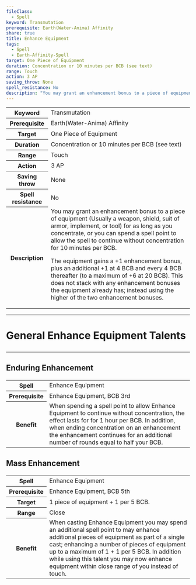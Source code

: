 ```yaml
---
fileClass:
  - Spell
keyword: Transmutation
prerequisite: Earth(Water-Anima) Affinity
share: true
title: Enhance Equipment
tags:
  - Spell
  - Earth-Affinity-Spell
target: One Piece of Equipment
duration: Concentration or 10 minutes per BCB (see text)
range: Touch
action: 3 AP
saving_throw: None
spell_resistance: No
description: "You may grant an enhancement bonus to a piece of equipment (Usually a weapon, shield, suit of armor, implement, or tool) for as long as you concentrate, or you can spend a spell point to allow the spell to continue without concentration for 10 minutes per BCB.\r\rThe equipment gains a +1 enhancement bonus, plus an additional +1 at 4 BCB and every 4 BCB thereafter (to a maximum of +6 at 20 BCB). This does not stack with any enhancement bonuses the equipment already has; instead using the higher of the two enhancement bonuses."
---
```


<p><span><table><tbody><tr><th>Keyword</th><td>Transmutation</td></tr><tr><th>Prerequisite</th><td>Earth(Water-Anima) Affinity</td></tr><tr><th>Target</th><td>One Piece of Equipment</td></tr><tr><th>Duration</th><td>Concentration or 10 minutes per BCB (see text)</td></tr><tr><th>Range</th><td>Touch</td></tr><tr><th>Action</th><td>3 AP</td></tr><tr><th>Saving throw</th><td>None</td></tr><tr><th>Spell resistance</th><td>No</td></tr><tr><th>Description</th><td>You may grant an enhancement bonus to a piece of equipment (Usually a weapon, shield, suit of armor, implement, or tool) for as long as you concentrate, or you can spend a spell point to allow the spell to continue without concentration for 10 minutes per BCB.
<p dir="auto">The equipment gains a +1 enhancement bonus, plus an additional +1 at 4 BCB and every 4 BCB thereafter (to a maximum of +6 at 20 BCB). This does not stack with any enhancement bonuses the equipment already has; instead using the higher of the two enhancement bonuses.</p></td></tr></tbody></table><p dir="auto"></p></span></p><span><span><hr></span></span><h1><span><p dir="auto">General Enhance Equipment Talents</p></span></h1><span><span><hr></span></span><h2><span><p dir="auto">Enduring Enhancement</p></span></h2><p><span dir="ltr" style="overflow-x: auto;"><table><tbody><tr><th dir="ltr">Spell</th><td dir="ltr">Enhance Equipment</td></tr><tr><th dir="ltr">Prerequisite</th><td dir="ltr">Enhance Equipment, BCB 3rd</td></tr><tr><th dir="ltr">Benefit</th><td dir="ltr">When spending a spell point to allow Enhance Equipment to continue without concentration, the effect lasts for for 1 hour per BCB. In addition, when ending concentration on an enhancement the enhancement continues for an additional number of rounds equal to half your BCB.</td></tr></tbody></table></span></p><h2><span><p dir="auto">Mass Enhancement</p></span></h2><p><span dir="ltr" style="overflow-x: auto;"><table><tbody><tr><th dir="ltr">Spell</th><td dir="ltr">Enhance Equipment</td></tr><tr><th dir="ltr">Prerequisite</th><td dir="ltr">Enhance Equipment, BCB 5th</td></tr><tr><th dir="ltr">Target</th><td dir="ltr">1 piece of equipment + 1 per 5 BCB.</td></tr><tr><th dir="ltr">Range</th><td dir="ltr">Close</td></tr><tr><th dir="ltr">Benefit</th><td dir="ltr">When casting Enhance Equipment you may spend an additional spell point to may enhance additional pieces of equipment as part of a single cast; enhancing a number of pieces of equipment up to a maximum of 1 + 1 per 5 BCB. In addition while using this talent you may now enhance equipment within close range of you instead of touch.</td></tr></tbody></table></span></p>